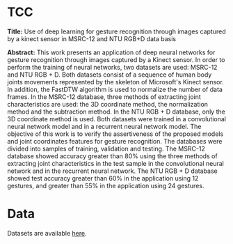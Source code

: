 # TCC
**Title:** Use of deep learning for gesture recognition through images captured by a kinect sensor in MSRC-12 and NTU RGB+D data basis 

**Abstract:** This work presents an application of deep neural networks for gesture recognition through images captured by a Kinect sensor. In order to perform the training of neural networks, two datasets are used: MSRC-12 and NTU RGB + D. Both datasets consist of a sequence of human body joints movements represented by the skeleton of Microsoft's Kinect sensor. In addition, the FastDTW algorithm is used to normalize the number of data frames. In the MSRC-12 database, three methods of extracting joint characteristics are used: the 3D coordinate method, the normalization method and the subtraction method. In the NTU RGB + D database, only the 3D coordinate method is used. Both datasets were trained in a convolutional neural network model and in a recurrent neural network model. The objective of this work is to verify the assertiveness of the proposed models and joint coordinates features for gesture recognition. The databases were divided into samples of training, validation and testing. The MSRC-12 database showed accuracy greater than 80% using the three methods of extracting joint characteristics in the test sample in the convolutional neural network and in the recurrent neural network. The NTU RGB + D database showed test accuracy greater than 60% in the application using 12 gestures, and greater than 55% in the application using 24 gestures.

# Data
Datasets are available [here](https://drive.google.com/drive/folders/19wRvK5Zq7aI9SG-zGZlwbj6ta1db1s7U?usp=sharing).
